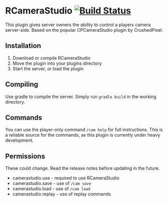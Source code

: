 # RCameraStudio [![Build Status](https://travis-ci.org/redstone/RCameraStudio.svg?branch=master)](https://travis-ci.org/redstone/RCameraStudio)

This plugin gives server owners the ability to control a players camera server-side. Based on the popular CPCameraStudio plugin by CrushedPixel.

## Installation
1) Download or compile RCameraStudio
2) Move the plugin into your plugins directory
3) Start the server, or load the plugin

## Compiling
Use gradle to compile the server. Simply run `gradle build` in the working directory.

## Commands
You can use the player-only command `/cam help` for full instructions. This is a reliable source for the commands, as this plugin is currently under heavy development.

## Permissions
These could change. Read the release notes before updating in the future.
* camerastudio.use - required to use RCameraStudio
* camerastudio.save - use of `/cam save`
* camerastudio.load - use of `/cam load`
* camerastudio.replay - use of replay commands
